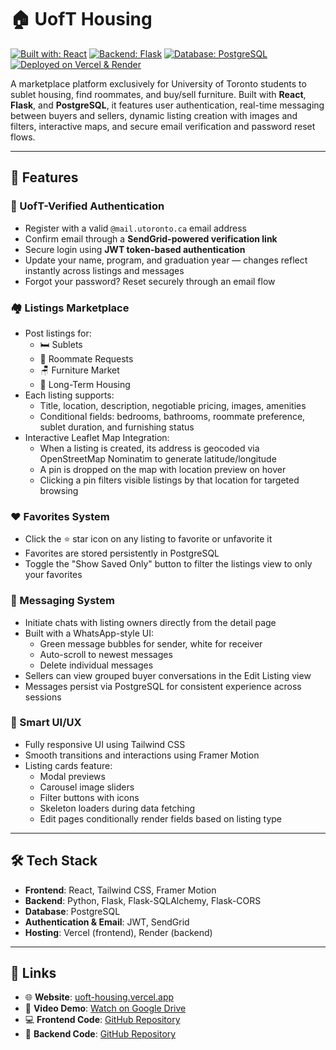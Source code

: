 # 🏠 UofT Housing

[![Built with: React](https://img.shields.io/badge/Built%20with-React-61DAFB?style=for-the-badge&logo=react&logoColor=black)](https://reactjs.org/)
[![Backend: Flask](https://img.shields.io/badge/Backend-Flask-000000?style=for-the-badge&logo=flask&logoColor=white)](https://flask.palletsprojects.com/)
[![Database: PostgreSQL](https://img.shields.io/badge/Database-PostgreSQL-336791?style=for-the-badge&logo=postgresql&logoColor=white)](https://www.postgresql.org/)
[![Deployed on Vercel & Render](https://img.shields.io/badge/Hosted%20on-Vercel%20&%20Render-000000?style=for-the-badge&logo=vercel&logoColor=white)](https://uoft-housing.vercel.app)

A marketplace platform exclusively for University of Toronto students to sublet housing, find roommates, and buy/sell furniture. Built with **React**, **Flask**, and **PostgreSQL**, it features user authentication, real-time messaging between buyers and sellers, dynamic listing creation with images and filters, interactive maps, and secure email verification and password reset flows.

---

## 🚀 Features

### 🔐 UofT-Verified Authentication
- Register with a valid `@mail.utoronto.ca` email address
- Confirm email through a **SendGrid-powered verification link**
- Secure login using **JWT token-based authentication**
- Update your name, program, and graduation year — changes reflect instantly across listings and messages
- Forgot your password? Reset securely through an email flow

### 🏘️ Listings Marketplace
- Post listings for:
  - 🛏️ Sublets
  - 🧍 Roommate Requests
  - 🪑 Furniture Market
  - 🏡 Long-Term Housing
- Each listing supports:
  - Title, location, description, negotiable pricing, images, amenities
  - Conditional fields: bedrooms, bathrooms, roommate preference, sublet duration, and furnishing status
- Interactive Leaflet Map Integration:
  - When a listing is created, its address is geocoded via OpenStreetMap Nominatim to generate latitude/longitude
  - A pin is dropped on the map with location preview on hover
  - Clicking a pin filters visible listings by that location for targeted browsing

### ❤️ Favorites System
- Click the ⭐ star icon on any listing to favorite or unfavorite it
- Favorites are stored persistently in PostgreSQL
- Toggle the "Show Saved Only" button to filter the listings view to only your favorites

### 💬 Messaging System
- Initiate chats with listing owners directly from the detail page
- Built with a WhatsApp-style UI:
  - Green message bubbles for sender, white for receiver
  - Auto-scroll to newest messages
  - Delete individual messages
- Sellers can view grouped buyer conversations in the Edit Listing view
- Messages persist via PostgreSQL for consistent experience across sessions

### 🧠 Smart UI/UX
- Fully responsive UI using Tailwind CSS
- Smooth transitions and interactions using Framer Motion
- Listing cards feature:
  - Modal previews
  - Carousel image sliders
  - Filter buttons with icons
  - Skeleton loaders during data fetching
  - Edit pages conditionally render fields based on listing type

---

## 🛠 Tech Stack

- **Frontend**: React, Tailwind CSS, Framer Motion  
- **Backend**: Python, Flask, Flask-SQLAlchemy, Flask-CORS  
- **Database**: PostgreSQL  
- **Authentication & Email**: JWT, SendGrid  
- **Hosting**: Vercel (frontend), Render (backend)

---

## 🔗 Links

- 🌐 **Website**: [uoft-housing.vercel.app](https://uoft-housing.vercel.app/)  
- 🎥 **Video Demo**: [Watch on Google Drive](https://drive.google.com/file/d/1EzaCifBafGvaQluX7zmfk1MRs3IsTnuR/view) 
- 💻 **Frontend Code**: [GitHub Repository](https://github.com/nathwung/uoft-housing-frontend)  
- 🔧 **Backend Code**: [GitHub Repository](https://github.com/nathwung/uoft-housing-backend)  

